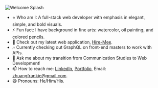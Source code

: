 ![Welcome Splash](https://s3-us-west-1.amazonaws.com/frankiehliu.com/Frankie+H.+Liu+(1).png)
- :star: Who am I: A full-stack web developer with emphasis in elegant, simple, and bold visuals.
- ⚡ Fun fact: I have background in fine arts: watercolor, oil painting, and colored pencils.
- 🔭 Check out my latest web application, [Hire-Mee](http://54.183.118.152:3000/).
- :notes: Currently checking out GraphQL on front-end masters to work with APIs.
- 💬 Ask me about my transition from Communication Studies to Web Development!
- 📫 How to reach me: [LinkedIn](https://www.linkedin.com/in/liufrankie/), [Portfolio](https://www.frankiehliu.com/), Email: zhuangfrankie@gmail.com.
- 😄 Pronouns: He/Him/His.
